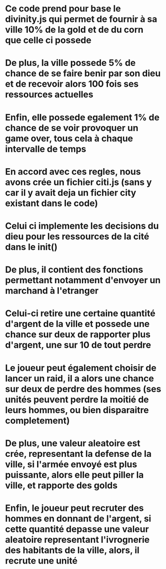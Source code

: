 # Ce code prend pour base le divinity.js qui permet de fournir à sa ville 10% de la gold et de du corn que celle ci possede
# De plus, la ville possede 5% de chance de se faire benir par son dieu et de recevoir alors 100 fois ses ressources actuelles
# Enfin, elle possede egalement 1% de chance de se voir provoquer un game over, tous cela à chaque intervalle de temps
#
# En accord avec ces regles, nous avons crée un fichier citi.js (sans y car il y avait deja un fichier city existant dans le code)
# Celui ci implemente les decisions du dieu pour les ressources de la cité dans le init()
# De plus, il contient des fonctions permettant notamment d'envoyer un marchand à l'etranger 
# Celui-ci retire une certaine quantité d'argent de la ville et possede une chance sur deux de rapporter plus d'argent, une sur 10 de tout perdre
# Le joueur peut également choisir de lancer un raid, il a alors une chance sur deux de perdre des hommes (ses unités peuvent perdre la moitié de leurs hommes, ou bien disparaitre completement)
# De plus, une valeur aleatoire est crée, representant la defense de la ville, si l'armée envoyé est plus puissante, alors elle peut piller la ville, et rapporte des golds
# Enfin, le joueur peut recruter des hommes en donnant de l'argent, si cette quantité depasse une valeur aleatoire representant l'ivrognerie des habitants de la ville, alors, il recrute une unité
